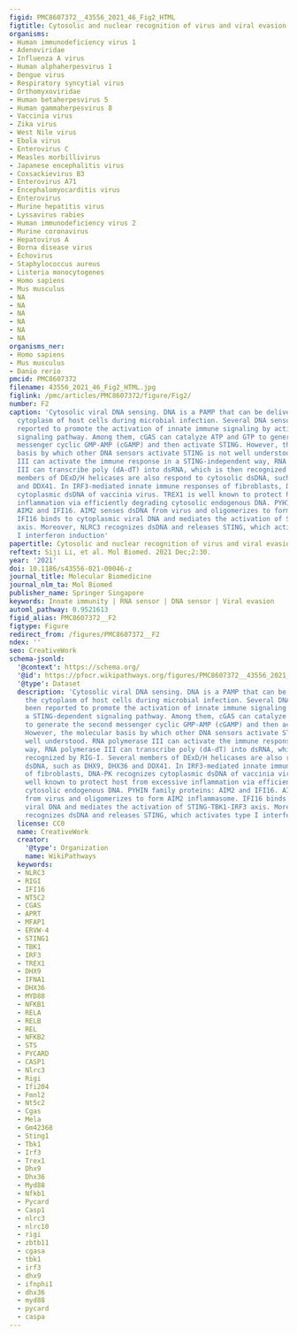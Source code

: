 ```yaml
---
figid: PMC8607372__43556_2021_46_Fig2_HTML
figtitle: Cytosolic and nuclear recognition of virus and viral evasion
organisms:
- Human immunodeficiency virus 1
- Adenoviridae
- Influenza A virus
- Human alphaherpesvirus 1
- Dengue virus
- Respiratory syncytial virus
- Orthomyxoviridae
- Human betaherpesvirus 5
- Human gammaherpesvirus 8
- Vaccinia virus
- Zika virus
- West Nile virus
- Ebola virus
- Enterovirus C
- Measles morbillivirus
- Japanese encephalitis virus
- Coxsackievirus B3
- Enterovirus A71
- Encephalomyocarditis virus
- Enterovirus
- Murine hepatitis virus
- Lyssavirus rabies
- Human immunodeficiency virus 2
- Murine coronavirus
- Hepatovirus A
- Borna disease virus
- Echovirus
- Staphylococcus aureus
- Listeria monocytogenes
- Homo sapiens
- Mus musculus
- NA
- NA
- NA
- NA
- NA
- NA
organisms_ner:
- Homo sapiens
- Mus musculus
- Danio rerio
pmcid: PMC8607372
filename: 43556_2021_46_Fig2_HTML.jpg
figlink: /pmc/articles/PMC8607372/figure/Fig2/
number: F2
caption: 'Cytosolic viral DNA sensing. DNA is a PAMP that can be delivered to the
  cytoplasm of host cells during microbial infection. Several DNA sensors have been
  reported to promote the activation of innate immune signaling by activating a STING-dependent
  signaling pathway. Among them, cGAS can catalyze ATP and GTP to generate the second
  messenger cyclic GMP-AMP (cGAMP) and then activate STING. However, the molecular
  basis by which other DNA sensors activate STING is not well understood. RNA polymerase
  III can activate the immune response in a STING-independent way, RNA polymerase
  III can transcribe poly (dA-dT) into dsRNA, which is then recognized by RIG-I. Several
  members of DExD/H helicases are also respond to cytosolic dsDNA, such as DHX9, DHX36
  and DDX41. In IRF3-mediated innate immune responses of fibroblasts, DNA-PK recognizes
  cytoplasmic dsDNA of vaccinia virus. TREX1 is well known to protect host from excessive
  inflammation via efficiently degrading cytosolic endogenous DNA. PYHIN family proteins:
  AIM2 and IFI16. AIM2 senses dsDNA from virus and oligomerizes to form AIM2 inflammasome.
  IFI16 binds to cytoplasmic viral DNA and mediates the activation of STING-TBK1-IRF3
  axis. Moreover, NLRC3 recognizes dsDNA and releases STING, which activates type
  I interferon induction'
papertitle: Cytosolic and nuclear recognition of virus and viral evasion.
reftext: Siji Li, et al. Mol Biomed. 2021 Dec;2:30.
year: '2021'
doi: 10.1186/s43556-021-00046-z
journal_title: Molecular Biomedicine
journal_nlm_ta: Mol Biomed
publisher_name: Springer Singapore
keywords: Innate immunity | RNA sensor | DNA sensor | Viral evasion
automl_pathway: 0.9521613
figid_alias: PMC8607372__F2
figtype: Figure
redirect_from: /figures/PMC8607372__F2
ndex: ''
seo: CreativeWork
schema-jsonld:
  '@context': https://schema.org/
  '@id': https://pfocr.wikipathways.org/figures/PMC8607372__43556_2021_46_Fig2_HTML.html
  '@type': Dataset
  description: 'Cytosolic viral DNA sensing. DNA is a PAMP that can be delivered to
    the cytoplasm of host cells during microbial infection. Several DNA sensors have
    been reported to promote the activation of innate immune signaling by activating
    a STING-dependent signaling pathway. Among them, cGAS can catalyze ATP and GTP
    to generate the second messenger cyclic GMP-AMP (cGAMP) and then activate STING.
    However, the molecular basis by which other DNA sensors activate STING is not
    well understood. RNA polymerase III can activate the immune response in a STING-independent
    way, RNA polymerase III can transcribe poly (dA-dT) into dsRNA, which is then
    recognized by RIG-I. Several members of DExD/H helicases are also respond to cytosolic
    dsDNA, such as DHX9, DHX36 and DDX41. In IRF3-mediated innate immune responses
    of fibroblasts, DNA-PK recognizes cytoplasmic dsDNA of vaccinia virus. TREX1 is
    well known to protect host from excessive inflammation via efficiently degrading
    cytosolic endogenous DNA. PYHIN family proteins: AIM2 and IFI16. AIM2 senses dsDNA
    from virus and oligomerizes to form AIM2 inflammasome. IFI16 binds to cytoplasmic
    viral DNA and mediates the activation of STING-TBK1-IRF3 axis. Moreover, NLRC3
    recognizes dsDNA and releases STING, which activates type I interferon induction'
  license: CC0
  name: CreativeWork
  creator:
    '@type': Organization
    name: WikiPathways
  keywords:
  - NLRC3
  - RIGI
  - IFI16
  - NT5C2
  - CGAS
  - APRT
  - MFAP1
  - ERVW-4
  - STING1
  - TBK1
  - IRF3
  - TREX1
  - DHX9
  - IFNA1
  - DHX36
  - MYD88
  - NFKB1
  - RELA
  - RELB
  - REL
  - NFKB2
  - STS
  - PYCARD
  - CASP1
  - Nlrc3
  - Rigi
  - Ifi204
  - Fmnl2
  - Nt5c2
  - Cgas
  - Mela
  - Gm42368
  - Sting1
  - Tbk1
  - Irf3
  - Trex1
  - Dhx9
  - Dhx36
  - Myd88
  - Nfkb1
  - Pycard
  - Casp1
  - nlrc3
  - nlrc10
  - rigi
  - zbtb11
  - cgasa
  - tbk1
  - irf3
  - dhx9
  - ifnphi1
  - dhx36
  - myd88
  - pycard
  - caspa
---
```

